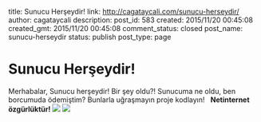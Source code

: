 title: Sunucu Herşeydir!
link: http://cagataycali.com/sunucu-herseydir/
author: cagataycali
description: 
post_id: 583
created: 2015/11/20 00:45:08
created_gmt: 2015/11/20 00:45:08
comment_status: closed
post_name: sunucu-herseydir
status: publish
post_type: page

# Sunucu Herşeydir!

Merhabalar, Sunucu herşeydir! Bir şey oldu?! Sunucuma ne oldu, ben borcumuda ödemiştim? Bunlarla uğraşmayın proje kodlayın!   **Netinternet özgürlüktür!** ![](https://www.netinternet.com.tr/images/affiliate/ssdvds970X90.png) ![](https://www.netinternet.com.tr/images/affiliate/vps970X90.png)